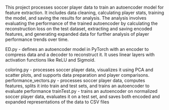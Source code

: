 This project processes soccer player data to train an autoencoder model for feature extraction. It includes data cleaning, calculating player stats, training the model, and saving the results for analysis.
The analysis involves evaluating the performance of the trained autoencoder by calculating the reconstruction loss on the test dataset, extracting and saving encoded features, and generating expanded data for further analysis of player performance trends over time.

ED.py - defines an autoencoder model in PyTorch with an encoder to compress data and a decoder to reconstruct it. It uses linear layers with activation functions like ReLU and Sigmoid.       

coloring.py - processes soccer player data, visualizes it using PCA and scatter plots, and supports data preparation and player comparisons.
performance_vectors.py - processes soccer player data, computes features, splits it into train and test sets, and trains an autoencoder to evaluate performance
trainTest.py - trains an autoencoder on normalized soccer player data, evaluates it on a test set, and saves both encoded and expanded representations of the data to CSV files
